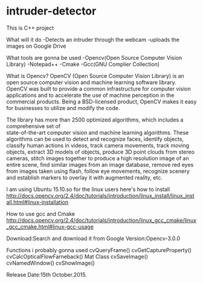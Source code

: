 # intruder-detector
This is C++ project

What will it do
-Detects an intruder through the webcam 
-uploads the images on Google Drive

What tools are gonna be used
-Opencv(Open Source Computer Vision Library)
-Notepad++
-Cmake
-Gcc(GNU Complier Collection)

What is Opencv?
OpenCV (Open Source Computer Vision Library) is 
an open source computer vision and machine learning software library.
OpenCV was built to provide a common infrastructure 
for computer vision applications and to accelerate the use of machine perception in the commercial products. 
Being a BSD-licensed product, OpenCV makes it easy for businesses to utilize and modify the code.

The library has more than 2500 optimized algorithms, which includes a comprehensive set of  
state-of-the-art computer vision and machine learning algorithms. 
These algorithms can be used to detect and recognize faces, identify objects, 
classify human actions in videos, 
track camera movements, 
track moving objects, 
extract 3D models of objects, 
produce 3D point clouds from stereo cameras, 
stitch images together to produce a high resolution image of an entire scene,
find similar images from an image database, 
remove red eyes from images taken using flash, follow eye movements, 
recognize scenery and establish markers to overlay it with augmented reality, etc. 

I am using Ubuntu 15.10.so for the linux users here's how to install
http://docs.opencv.org/2.4/doc/tutorials/introduction/linux_install/linux_install.html#linux-installation

How to use gcc and Cmake
http://docs.opencv.org/2.4/doc/tutorials/introduction/linux_gcc_cmake/linux_gcc_cmake.html#linux-gcc-usage

Download:Search and download it from Google
Version:Opencv-3.0.0

Functions i probably gonna used
cvQueryFrame()
cvGetCaptureProperty()
cvCalcOpticalFlowFarneback()
Mat Class
cvSaveImage()
cvNamedWindow()
cvShowImage()

Release Date:15th October.2015.







